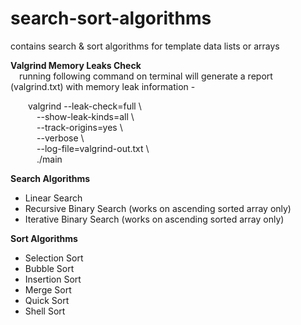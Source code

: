 # search-sort-algorithms
contains search &amp; sort algorithms for template data lists or arrays <br />

**Valgrind Memory Leaks Check** <br />
&emsp;running following command on terminal will generate a report (valgrind.txt) with memory leak information - <br />

&emsp;&emsp;valgrind --leak-check=full \ <br />
    &emsp;&emsp;&emsp;--show-leak-kinds=all \    <br />
    &emsp;&emsp;&emsp;--track-origins=yes \  <br />
    &emsp;&emsp;&emsp;--verbose \    <br />
    &emsp;&emsp;&emsp;--log-file=valgrind-out.txt \  <br />
    &emsp;&emsp;&emsp;./main <br />

**Search Algorithms** <br />
- Linear Search
- Recursive Binary Search (works on ascending sorted array only)
- Iterative Binary Search (works on ascending sorted array only)

**Sort Algorithms** <br />
- Selection Sort
- Bubble Sort
- Insertion Sort
- Merge Sort
- Quick Sort
- Shell Sort